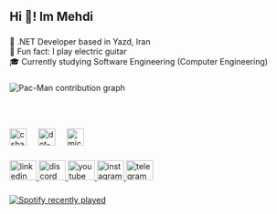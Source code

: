 <h2 align="left">Hi 👋! Im Mehdi</h2>

###

<p align="left">🎯 .NET Developer based in Yazd, Iran<br>🎸 Fun fact: I play electric guitar <br>🎓 Currently studying Software Engineering (Computer Engineering)</p>

###

<picture>
  <source media="(prefers-color-scheme: dark)" srcset="https://raw.githubusercontent.com/mehdi-raji/mehdi-raji/output/pacman-contribution-graph-dark.svg">
  <source media="(prefers-color-scheme: light)" srcset="https://raw.githubusercontent.com/mehdi-raji/mehdi-raji/output/pacman-contribution-graph.svg">
  <img alt="Pac-Man contribution graph" src="https://raw.githubusercontent.com/mehdi-raji/mehdi-raji/output/pacman-contribution-graph.svg">
</picture>

###

<br clear="both">



###

<div align="left">
  <img src="https://cdn.jsdelivr.net/gh/devicons/devicon/icons/csharp/csharp-line.svg" height="30" alt="csharp logo"  />
  <img width="12" />
  <img src="https://cdn.jsdelivr.net/gh/devicons/devicon/icons/dot-net/dot-net-original.svg" height="30" alt="dot-net logo"  />
  <img width="12" />
  <img src="https://cdn.jsdelivr.net/gh/devicons/devicon/icons/microsoftsqlserver/microsoftsqlserver-plain.svg" height="30" alt="microsoftsqlserver logo"  />
</div>

###

<div align="left">
  <a href="https://www.linkedin.com/in/mehdiraji/" target="_blank">
    <img src="https://raw.githubusercontent.com/maurodesouza/profile-readme-generator/master/src/assets/icons/social/linkedin/default.svg" width="47" height="35" alt="linkedin logo"  />
  </a>
  <a href="https://discord.gg/diroy" target="_blank">
    <img src="https://raw.githubusercontent.com/maurodesouza/profile-readme-generator/master/src/assets/icons/social/discord/default.svg" width="47" height="35" alt="discord logo"  />
  </a>
  <a href="https://www.youtube.com/@diroy" target="_blank">
    <img src="https://raw.githubusercontent.com/maurodesouza/profile-readme-generator/master/src/assets/icons/social/youtube/default.svg" width="47" height="35" alt="youtube logo"  />
  </a>
  <a href="https://www.instagram.com/imehdiraji/" target="_blank">
    <img src="https://raw.githubusercontent.com/maurodesouza/profile-readme-generator/master/src/assets/icons/social/instagram/default.svg" width="47" height="35" alt="instagram logo"  />
  </a>
  <a href="https://t.me/mahdiraji" target="_blank">
    <img src="https://raw.githubusercontent.com/maurodesouza/profile-readme-generator/master/src/assets/icons/social/telegram/default.svg" width="47" height="35" alt="telegram logo"  />
  </a>
</div>

###

<div align="left">
  <a href="https://open.spotify.com/user/ttib1lfyfjml8wocvah3by9hz">
    <img src="https://spotify-recently-played-readme.vercel.app/api?user=ttib1lfyfjml8wocvah3by9hz&count=5&unique=true" alt="Spotify recently played"  />
  </a>
</div>

###
